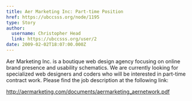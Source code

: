 ```yaml
---
title: Aer Marketing Inc: Part-time Position 
href: https://ubccsss.org/node/1195
type: Story
author:
  username: Christopher Head
  link: https://ubccsss.org/user/2
date: 2009-02-02T18:07:00.000Z
---
```


<div class="field field-name-body field-type-text-with-summary field-label-hidden"><div class="field-items"><div class="field-item even"><p>Aer Marketing Inc. is a boutique web design agency focusing on online brand presence and usability schematics. We are currently looking for specialized web designers and coders who will be interested in part-time contract work. Please find the job description at the following link:</p>
<p><a href="http://aermarketing.com/documents/aermarketing_aernetwork.pdf">http://aermarketing.com/documents/aermarketing_aernetwork.pdf</a></p>
</div></div></div>    <footer>
          </footer>